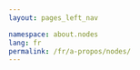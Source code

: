 ```yaml
---
layout: pages_left_nav

namespace: about.nodes
lang: fr
permalink: /fr/a-propos/nodes/
---
```


<!-- Commence contenu -->

<!-- Fin des contenu -->